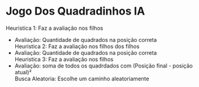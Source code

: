 # Jogo Dos Quadradinhos IA
Heuristica 1: Faz a avaliação nos filhos
- Avaliação: Quantidade de quadrados na posição correta
<br/>Heuristica 2: Faz a avaliação nos filhos dos filhos
- Avaliação: Quantidade de quadrados na posição correta
<br/>Heuristica 3: Faz a avaliação nos filhos
- Avaliação: soma de todos os quadrdados com (Posição final - posição atual)²
<br/>Busca Aleatoria: Escolhe um caminho aleatoriamente
